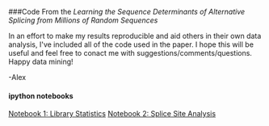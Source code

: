 ###Code From the *Learning the Sequence Determinants of Alternative Splicing from Millions of Random Sequences*

In an effort to make my results reproducible and aid others in their own data analysis, I've included all of the code used in the paper. I hope this will be useful and feel free to conact me with suggestions/comments/questions. Happy data mining!

-Alex

#### ipython notebooks
[Notebook 1: Library Statistics](ipython.notebooks/Cell2015_N1_Library_Statistics.ipynb)
[Notebook 2: Splice Site Analysis](ipython.notebooks/Cell2015_N2_Splice_Site_Analysis.ipynb)

